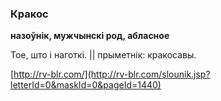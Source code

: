 ### Кракос
**назоўнік, мужчынскі род, абласное**

Тое, што і наготкі. || прыметнік: кракосавы.

<a rel="author">[http://rv-blr.com/](http://rv-blr.com/slounik.jsp?letterId=0&maskId=0&pageId=1440)</a>
